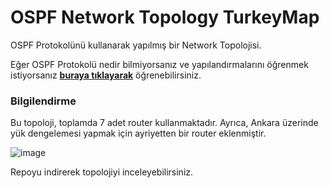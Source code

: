 # OSPF Network Topology TurkeyMap



OSPF Protokolünü kullanarak yapılmış bir Network Topolojisi.

Eğer OSPF Protokolü nedir bilmiyorsanız ve yapılandırmalarını öğrenmek istiyorsanız  **[buraya tıklayarak](https://github.com/ugurcomptech/Cisco-OSPF-Routing)** öğrenebilirsiniz.

### Bilgilendirme

Bu topoloji, toplamda 7 adet router kullanmaktadır. Ayrıca, Ankara üzerinde yük dengelemesi yapmak için ayriyetten bir router eklenmiştir.

![image](https://github.com/ugurcomptech/OSPF-Network-Topology-TurkeyMap/assets/133202238/dfea4b45-b37b-48a0-9a6d-beaa59ff3a0f)


Repoyu indirerek topolojiyi inceleyebilirsiniz.
